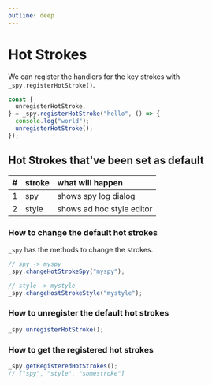 ```yaml
---
outline: deep
---
```


# Hot Strokes

We can register the handlers for the key strokes with `_spy.registerHotStroke()`.
``` js
const {
  unregisterHotStroke,
} = _spy.registerHotStroke("hello", () => {
  console.log("world");
  unregisterHotStroke();
});
```

## Hot Strokes that've been set as default

|#|stroke|what will happen|
|--:|:--|:--|
|1|spy|shows spy log dialog|
|2|style|shows ad hoc style editor|

### How to change the default hot strokes

`_spy` has the methods to change the strokes.

``` js
// spy -> myspy
_spy.changeHotStrokeSpy("myspy");

// style -> mystyle
_spy.changeHostStrokeStyle("mystyle");
```

### How to unregister the default hot strokes

``` js
_spy.unregisterHotStroke();
```

### How to get the registered hot strokes

``` js
_spy.getRegisteredHotStrokes();
// ["spy", "style", "somestroke"]
```
